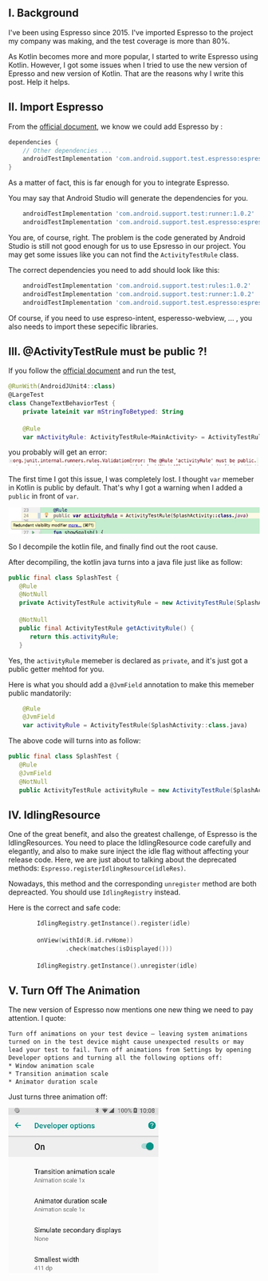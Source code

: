 ## I. Background
I've been using Espresso since 2015. I've imported Espresso to the project my company was making, and the test coverage is more than 80%.

As Kotlin becomes more and more popular, I started to write Espresso using Kotlin. However, I got some issues when I tried to use the new version of Epresso and new version of Kotlin. That are the reasons why I write this post. Help it helps.

## II. Import Espresso
From the [official document](https://developer.android.com/training/testing/ui-testing/espresso-testing), we know we could add Espresso by :

```groovy
dependencies {
    // Other dependencies ...
    androidTestImplementation 'com.android.support.test.espresso:espresso-core:3.0.2'
}
```

As a matter of fact, this is far enough for you to integrate Espresso.

You may say that Android Studio will generate the dependencies for you. 

```groovy
    androidTestImplementation 'com.android.support.test:runner:1.0.2'
    androidTestImplementation 'com.android.support.test.espresso:espresso-core:3.0.2'
```
You are, of course, right. The problem is the code generated by Android Studio is still not good enough for us to use Epsresso in our project. You may get some issues like you can not find the `ActivityTestRule` class. 

The correct dependencies you need to add should look like this:

```groovy
    androidTestImplementation 'com.android.support.test:rules:1.0.2'
    androidTestImplementation 'com.android.support.test:runner:1.0.2'
    androidTestImplementation 'com.android.support.test.espresso:espresso-core:3.0.2'
```

Of course, if you need to use espreso-intent, esperesso-webview, ... , you also needs to import these sepecific libraries. 

## III. @ActivityTestRule must be public ?!
If you follow the  [official document](https://developer.android.com/training/testing/ui-testing/espresso-testing) and run the test, 

```kotlin
@RunWith(AndroidJUnit4::class)
@LargeTest
class ChangeTextBehaviorTest {
    private lateinit var mStringToBetyped: String

    @Rule
    var mActivityRule: ActivityTestRule<MainActivity> = ActivityTestRule(MainActivity::class.java)

```

you probably will get an error:
![](./_image/2018-09-05-23-10-32.jpg)

The first time I got this issue, I was completely lost. I thought `var` memeber in Kotlin is public by default. That's why I got a warning when I added a `public` in front of `var`.

![](./_image/2018-09-05-23-16-14.jpg)

So I decompile the kotlin file, and finally find out the root cause.

After decompiling, the kotlin java turns into a java file just like as follow:

```java
public final class SplashTest {
   @Rule
   @NotNull
   private ActivityTestRule activityRule = new ActivityTestRule(SplashActivity.class);

   @NotNull
   public final ActivityTestRule getActivityRule() {
      return this.activityRule;
   }
```

Yes, the `activityRule` memeber is declared as `private`, and it's just got a public getter mehtod for you. 

Here is what you should add a `@JvmField` annotation to make this memeber public mandatorily:

```kotlin
    @Rule
    @JvmField
    var activityRule = ActivityTestRule(SplashActivity::class.java)
```

The above code will turns into as follow:

```java
public final class SplashTest {
   @Rule
   @JvmField
   @NotNull
   public ActivityTestRule activityRule = new ActivityTestRule(SplashActivity.class);
```

## IV. IdlingResource
One of the great benefit, and also the greatest challenge, of Espresso is the IdlingResources. You need to place the IdlingResource code carefully and elegantly, and also to make sure inject the idle flag without affecting your release code. Here, we are just about to talking about the deprecated methods: `Espresso.registerIdlingResource(idleRes)`.

Nowadays, this method and the corresponding `unregister` method are both depreacted. You should use `IdlingRegistry` instead.

Here is the correct and safe code:

```kotlin
        IdlingRegistry.getInstance().register(idle)

        onView(withId(R.id.rvHome))
                .check(matches(isDisplayed()))

        IdlingRegistry.getInstance().unregister(idle)
```

## V. Turn Off The Animation
The new version of Espresso now mentions one new thing we need to pay attention. I quote:

```
Turn off animations on your test device — leaving system animations turned on in the test device might cause unexpected results or may lead your test to fail. Turn off animations from Settings by opening Developer options and turning all the following options off:
* Window animation scale
* Transition animation scale
* Animator duration scale
```

Just turns three animation off:

![](./_image/2018-09-05-23-21-49.jpg)

